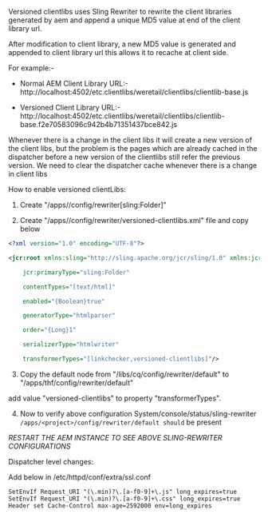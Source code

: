 Versioned clientlibs uses Sling Rewriter to rewrite the client libraries generated by aem and append a unique MD5 value at end of the client library url.

After modification to client library, a new MD5 value is generated and appended to client library url this allows it to recache at client side. 

For example:- 

* Normal AEM Client Library URL:- http://localhost:4502/etc.clientlibs/weretail/clientlibs/clientlib-base.js

* Versioned Client Library URL:- http://localhost:4502/etc.clientlibs/weretail/clientlibs/clientlib-base.f2e70583096c942b4b71351437bce842.js

Whenever there is a change in the client libs it will create a new version of the client libs, but the problem is the pages which are already cached in the dispatcher before a new version of the clientlibs still refer the previous version. We need to clear the dispatcher cache whenever there is a change in client libs


How to enable versioned clientLibs:

1. Create "/apps/<project>/config/rewriter[sling:Folder]"

2. Create "/apps//config/rewriter/versioned-clientlibs.xml" file and copy below

 
```xml
<?xml version="1.0" encoding="UTF-8"?>

<jcr:root xmlns:sling="http://sling.apache.org/jcr/sling/1.0" xmlns:jcr="http://www.jcp.org/jcr/1.0"

    jcr:primaryType="sling:Folder"

    contentTypes="[text/html]"

    enabled="{Boolean}true"

    generatorType="htmlparser"

    order="{Long}1"

    serializerType="htmlwriter"

    transformerTypes="[linkchecker,versioned-clientlibs]"/>
```
               
3. Copy the default node from "/libs/cq/config/rewriter/default" to "/apps/thf/config/rewriter/default"

add value "versioned-clientlibs" to property "transformerTypes".

 
4. Now to verify above configuration System/console/status/sling-rewriter `/apps/<project>/config/rewriter/default should` be present

 

*RESTART THE AEM INSTANCE TO SEE ABOVE SLING-REWRITER CONFIGURATIONS*

 

Dispatcher level changes:

 

Add below in /etc/httpd/conf/extra/ssl.conf

```
SetEnvIf Request_URI "(\.min)?\.[a-f0-9]+\.js" long_expires=true
SetEnvIf Request_URI "(\.min)?\.[a-f0-9]+\.css" long_expires=true
Header set Cache-Control max-age=2592000 env=long_expires
```
 


